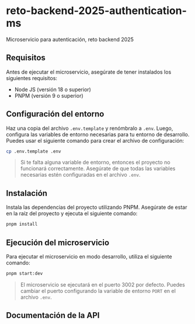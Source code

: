 # reto-backend-2025-authentication-ms

Microservicio para autenticación, reto backend 2025

## Requisitos

Antes de ejecutar el microservicio, asegúrate de tener instalados los siguientes requisitos:

- Node JS (versión 18 o superior)
- PNPM (versión 9 o superior)

## Configuración del entorno

Haz una copia del archivo `.env.template` y renómbralo a `.env`. Luego, configura las variables de entorno necesarias para tu entorno de desarrollo. Puedes usar el siguiente comando para crear el archivo de configuración:

```bash
cp .env.template .env
```

> Si te falta alguna variable de entorno, entonces el proyecto no funcionará correctamente. Asegúrate de que todas las variables necesarias estén configuradas en el archivo `.env`.

## Instalación

Instala las dependencias del proyecto utilizando PNPM. Asegúrate de estar en la raíz del proyecto y ejecuta el siguiente comando:

```bash
pnpm install
```

## Ejecución del microservicio

Para ejecutar el microservicio en modo desarrollo, utiliza el siguiente comando:

```bash
pnpm start:dev
```

> El microservicio se ejecutará en el puerto 3002 por defecto. Puedes cambiar el puerto configurando la variable de entorno `PORT` en el archivo `.env`.

## Documentación de la API
